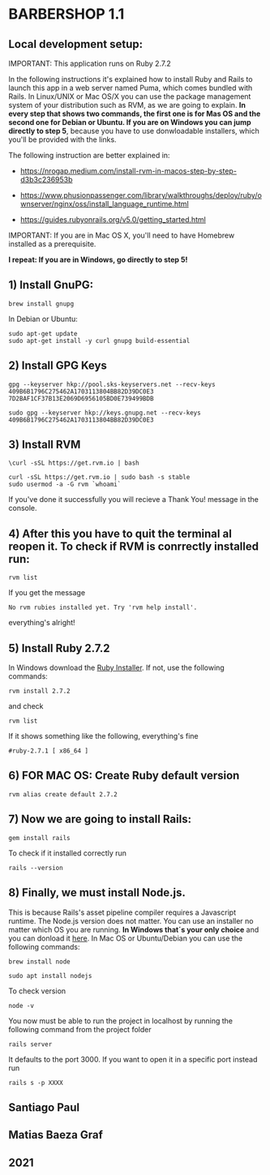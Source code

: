 # BARBERSHOP 1.1

## Local development setup:

IMPORTANT: This application runs on Ruby 2.7.2

In the following instructions it's explained how to install Ruby and Rails to launch this app in a web server named Puma, which comes bundled with Rails. In Linux/UNIX or Mac OS/X you can use the package management system of your distribution such as RVM, as we are going to explain. **In every step that shows two commands, the first one is for Mas OS and the second one for Debian or Ubuntu. If you are on Windows you can jump directly to step 5**, because you have to use donwloadable installers, which you'll be provided with the links.

The following instruction are better explained in:

* https://nrogap.medium.com/install-rvm-in-macos-step-by-step-d3b3c236953b

* https://www.phusionpassenger.com/library/walkthroughs/deploy/ruby/ownserver/nginx/oss/install_language_runtime.html

* https://guides.rubyonrails.org/v5.0/getting_started.html

IMPORTANT: If you are in Mac OS X, you'll need to have Homebrew installed as a prerequisite.

**I repeat: If you are in Windows, go directly to step 5!** 

## 1) Install GnuPG:
```
brew install gnupg
```
In Debian or Ubuntu:
```
sudo apt-get update
sudo apt-get install -y curl gnupg build-essential
```

## 2) Install GPG Keys
```
gpg --keyserver hkp://pool.sks-keyservers.net --recv-keys 409B6B1796C275462A1703113804BB82D39DC0E3 7D2BAF1CF37B13E2069D6956105BD0E739499BDB
```
```
sudo gpg --keyserver hkp://keys.gnupg.net --recv-keys 409B6B1796C275462A1703113804BB82D39DC0E3
```

## 3) Install RVM
```
\curl -sSL https://get.rvm.io | bash
```
```
curl -sSL https://get.rvm.io | sudo bash -s stable
sudo usermod -a -G rvm `whoami`
```

If you've done it successfully you will recieve a Thank You! message in the console.

## 4) After this you have to quit the terminal al reopen it. To check if RVM is conrrectly installed run:
```
rvm list
```

If you get the message
```
No rvm rubies installed yet. Try 'rvm help install'.
```

everything's alright!

## 5) Install Ruby 2.7.2

In Windows download the [Ruby Installer](https://rubyinstaller.org/downloads/). If not, use the following commands:
```
rvm install 2.7.2
```

and check 
```
rvm list
```


If it shows something like the following, everything's fine
```
#ruby-2.7.1 [ x86_64 ]
```

## 6) FOR MAC OS: Create Ruby default version

```
rvm alias create default 2.7.2
```

## 7) Now we are going to install Rails:
```
gem install rails
```
To check if it installed correctly run
```
rails --version
```

## 8) Finally, we must install Node.js. 

This is because Rails's asset pipeline compiler requires a Javascript runtime. The Node.js version does not matter. You can use an installer no matter which OS you are running. **In Windows that´s your only choice** and you can donload it [here](https://nodejs.org/en/download/). In Mac OS or Ubuntu/Debian you can use the following commands:
```
brew install node
```
```
sudo apt install nodejs
```


To check version 
```
node -v
```

You now must be able to run the project in localhost by running the following command from the project folder
```
rails server
```
It defaults to the port 3000. If you want to open it in a specific port instead run
```
rails s -p XXXX
```

## Santiago Paul
## Matias Baeza Graf
## 2021
